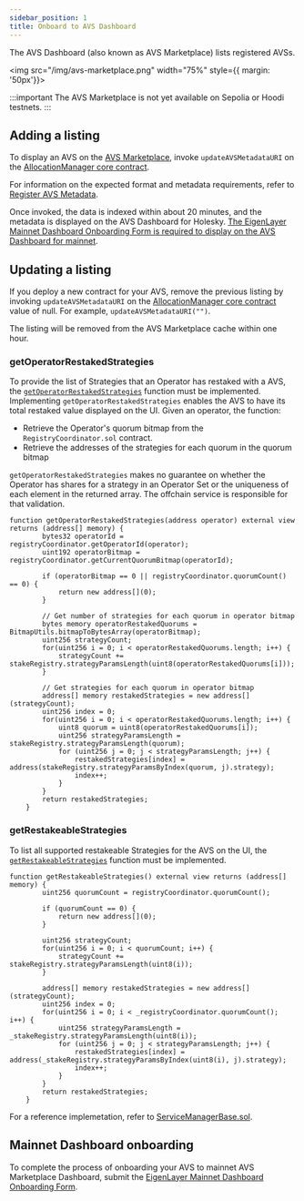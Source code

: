 ```yaml
---
sidebar_position: 1
title: Onboard to AVS Dashboard
---
```


The AVS Dashboard (also known as AVS Marketplace) lists registered AVSs. 

<img src="/img/avs-marketplace.png" width="75%" style={{ margin: '50px'}}>
</img>

:::important
The AVS Marketplace is not yet available on Sepolia or Hoodi testnets. 
:::

## Adding a listing

To display an AVS on the [AVS Marketplace](https://app.eigenlayer.xyz/avs), invoke `updateAVSMetadataURI` on the [AllocationManager core contract](https://github.com/Layr-Labs/eigenlayer-contracts/blob/dev/docs/core/AllocationManager.md).

For information on the expected format and metadata requirements, refer to [Register AVS Metadata](../build/register-avs-metadata.md).

Once invoked, the data is indexed within about 20 minutes, and the metadata is displayed on the AVS Dashboard for Holesky.
[The EigenLayer Mainnet Dashboard Onboarding Form is required to display on the AVS Dashboard for mainnet](#mainnet-dashboard-onboarding). 

## Updating a listing 

If you deploy a new contract for your AVS, remove the previous listing by invoking `updateAVSMetadataURI` on the [AllocationManager core contract](https://github.com/Layr-Labs/eigenlayer-contracts/blob/dev/docs/core/AllocationManager.md)
value of null. For example, `updateAVSMetadataURI("")`.

The listing will be removed from the AVS Marketplace cache within one hour.

### getOperatorRestakedStrategies

To provide the list of Strategies that an Operator has restaked with a AVS, the [`getOperatorRestakedStrategies`](https://github.com/Layr-Labs/eigenlayer-contracts/blob/testnet-sepolia/docs/core/RewardsCoordinator.md#createavsrewardssubmission) function must
be implemented. Implementing `getOperatorRestakedStrategies` enables the AVS to have its total restaked value displayed on the UI.
Given an operator, the function:
- Retrieve the Operator's quorum bitmap from the `RegistryCoordinator.sol` contract.
- Retrieve the addresses of the strategies for each quorum in the quorum bitmap

`getOperatorRestakedStrategies` makes no guarantee on whether the Operator has shares for a strategy in an Operator Set
or the uniqueness of each element in the returned array. The offchain service is responsible for that validation. 

```solidity
function getOperatorRestakedStrategies(address operator) external view returns (address[] memory) {
        bytes32 operatorId = registryCoordinator.getOperatorId(operator);
        uint192 operatorBitmap = registryCoordinator.getCurrentQuorumBitmap(operatorId);

        if (operatorBitmap == 0 || registryCoordinator.quorumCount() == 0) {
            return new address[](0);
        }

        // Get number of strategies for each quorum in operator bitmap
        bytes memory operatorRestakedQuorums = BitmapUtils.bitmapToBytesArray(operatorBitmap);
        uint256 strategyCount;
        for(uint256 i = 0; i < operatorRestakedQuorums.length; i++) {
            strategyCount += stakeRegistry.strategyParamsLength(uint8(operatorRestakedQuorums[i]));
        }

        // Get strategies for each quorum in operator bitmap
        address[] memory restakedStrategies = new address[](strategyCount);
        uint256 index = 0;
        for(uint256 i = 0; i < operatorRestakedQuorums.length; i++) {
            uint8 quorum = uint8(operatorRestakedQuorums[i]);
            uint256 strategyParamsLength = stakeRegistry.strategyParamsLength(quorum);
            for (uint256 j = 0; j < strategyParamsLength; j++) {
                restakedStrategies[index] = address(stakeRegistry.strategyParamsByIndex(quorum, j).strategy);
                index++;
            }
        }
        return restakedStrategies;        
    }
```
### getRestakeableStrategies

To list all supported restakeable Strategies for the AVS on the UI, the [`getRestakeableStrategies`](https://github.com/Layr-Labs/eigenlayer-contracts/blob/testnet-sepolia/docs/core/RewardsCoordinator.md#createavsrewardssubmission) function must be implemented.

```solidity
function getRestakeableStrategies() external view returns (address[] memory) {
        uint256 quorumCount = registryCoordinator.quorumCount();

        if (quorumCount == 0) {
            return new address[](0);
        }
        
        uint256 strategyCount;
        for(uint256 i = 0; i < quorumCount; i++) {
            strategyCount += stakeRegistry.strategyParamsLength(uint8(i));
        }

        address[] memory restakedStrategies = new address[](strategyCount);
        uint256 index = 0;
        for(uint256 i = 0; i < _registryCoordinator.quorumCount(); i++) {
            uint256 strategyParamsLength = _stakeRegistry.strategyParamsLength(uint8(i));
            for (uint256 j = 0; j < strategyParamsLength; j++) {
                restakedStrategies[index] = address(_stakeRegistry.strategyParamsByIndex(uint8(i), j).strategy);
                index++;
            }
        }
        return restakedStrategies;
    }

```

For a reference implemetation, refer to [ServiceManagerBase.sol](https://github.com/Layr-Labs/eigenlayer-middleware/blob/mainnet/src/ServiceManagerBase.sol).

## Mainnet Dashboard onboarding
To complete the process of onboarding your AVS to mainnet AVS Marketplace Dashboard, submit the [EigenLayer Mainnet Dashboard Onboarding Form](https://forms.gle/8BJSntA3eYUnZZgs8).
